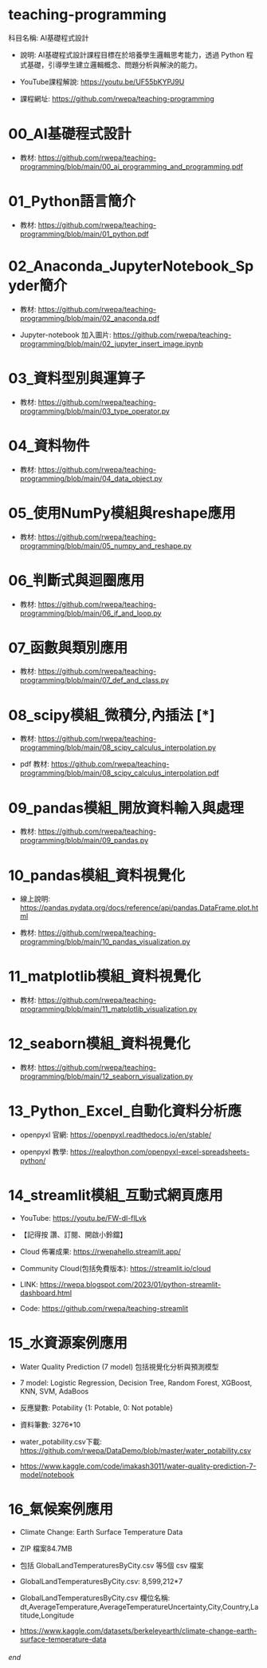 # teaching-programming

科目名稱: AI基礎程式設計

+ 說明: AI基礎程式設計課程目標在於培養學生邏輯思考能力，透過 Python 程式基礎，引導學生建立邏輯概念、問題分析與解決的能力。

+ YouTube課程解說: https://youtu.be/UF55bKYPJ9U

+ 課程網址: https://github.com/rwepa/teaching-programming

# 00_AI基礎程式設計

+ 教材: https://github.com/rwepa/teaching-programming/blob/main/00_ai_programming_and_programming.pdf

# 01_Python語言簡介

+ 教材: https://github.com/rwepa/teaching-programming/blob/main/01_python.pdf

# 02_Anaconda_JupyterNotebook_Spyder簡介

+ 教材: https://github.com/rwepa/teaching-programming/blob/main/02_anaconda.pdf

+ Jupyter-notebook 加入圖片: https://github.com/rwepa/teaching-programming/blob/main/02_jupyter_insert_image.ipynb

# 03_資料型別與運算子

+ 教材: https://github.com/rwepa/teaching-programming/blob/main/03_type_operator.py

# 04_資料物件

+ 教材: https://github.com/rwepa/teaching-programming/blob/main/04_data_object.py

# 05_使用NumPy模組與reshape應用

+ 教材: https://github.com/rwepa/teaching-programming/blob/main/05_numpy_and_reshape.py

# 06_判斷式與迴圈應用

+ 教材: https://github.com/rwepa/teaching-programming/blob/main/06_if_and_loop.py

# 07_函數與類別應用

+ 教材: https://github.com/rwepa/teaching-programming/blob/main/07_def_and_class.py

# 08_scipy模組_微積分,內插法 [*] 

+ 教材: https://github.com/rwepa/teaching-programming/blob/main/08_scipy_calculus_interpolation.py

+ pdf 教材: https://github.com/rwepa/teaching-programming/blob/main/08_scipy_calculus_interpolation.pdf

# 09_pandas模組_開放資料輸入與處理

+ 教材: https://github.com/rwepa/teaching-programming/blob/main/09_pandas.py

# 10_pandas模組_資料視覺化

+ 線上說明: https://pandas.pydata.org/docs/reference/api/pandas.DataFrame.plot.html

+ 教材: https://github.com/rwepa/teaching-programming/blob/main/10_pandas_visualization.py

# 11_matplotlib模組_資料視覺化

+ 教材: https://github.com/rwepa/teaching-programming/blob/main/11_matplotlib_visualization.py

# 12_seaborn模組_資料視覺化

+ 教材: https://github.com/rwepa/teaching-programming/blob/main/12_seaborn_visualization.py

# 13_Python_Excel_自動化資料分析應

+ openpyxl 官網: https://openpyxl.readthedocs.io/en/stable/

+ openpyxl 教學: https://realpython.com/openpyxl-excel-spreadsheets-python/

# 14_streamlit模組_互動式網頁應用

+ YouTube: https://youtu.be/FW-dl-flLvk 

+ 【記得按 讚、訂閱、開啟小鈴鐺】

+ Cloud 佈署成果: https://rwepahello.streamlit.app/

+ Community Cloud(包括免費版本): https://streamlit.io/cloud

+ LINK: https://rwepa.blogspot.com/2023/01/python-streamlit-dashboard.html

+ Code: https://github.com/rwepa/teaching-streamlit

# 15_水資源案例應用

+ Water Quality Prediction (7 model) 包括視覺化分析與預測模型

+ 7 model: Logistic Regression, Decision Tree, Random Forest, XGBoost, KNN, SVM, AdaBoos

+ 反應變數: Potability {1: Potable, 0: Not potable}

+ 資料筆數: 3276*10

+ water_potability.csv下載: https://github.com/rwepa/DataDemo/blob/master/water_potability.csv

+ https://www.kaggle.com/code/imakash3011/water-quality-prediction-7-model/notebook

# 16_氣候案例應用

+ Climate Change: Earth Surface Temperature Data

+ ZIP 檔案84.7MB

+ 包括 GlobalLandTemperaturesByCity.csv 等5個 csv 檔案

+ GlobalLandTemperaturesByCity.csv: 8,599,212*7
 
+ GlobalLandTemperaturesByCity.csv 欄位名稱: dt,AverageTemperature,AverageTemperatureUncertainty,City,Country,Latitude,Longitude

+ https://www.kaggle.com/datasets/berkeleyearth/climate-change-earth-surface-temperature-data
###### end
